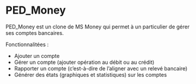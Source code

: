 # PED_Money

PED_Money est un clone de MS Money qui permet à un particulier de gérer ses comptes bancaires.


Fonctionnalitées :
* Ajouter un compte
* Gérer un compte (ajouter opération au débit ou au crédit)
* Rapporter un compte (c’est-à-dire de l’aligner avec un relevé bancaire)
* Générer des états (graphiques et statistiques) sur les comptes

